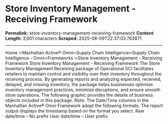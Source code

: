 # Store Inventory Management - Receiving Framework

**Permalink:** store-inventory-management-receiving-framework
**Content Length:** 3,601 characters
**Scraped:** 2025-08-09T22:37:03.763871

---

Home &rsaquo;&rsaquo;Manhattan Active® Omni&rsaquo;&rsaquo;Supply Chain Intelligence&rsaquo;&rsaquo;Supply Chain Intelligence - Omni&rsaquo;&rsaquo;Frameworks ››Store Inventory Management - Receiving Framework Store Inventory Management - Receiving Framework The Store Inventory Management Receiving package of Operational SCI facilitates retailers to maintain control and visibility over their inventory throughout the receiving process. By generating reports and analyzing expected, received, delayed, and missing inventory, the package helps businesses optimize inventory management practices, minimize disruptions, and ensure smooth store operations. The following graphic provides the details of business objects included in this package. Note: The Date/Time columns in the Manhattan Active&reg; Omni Framework adopt the following formats. The report output displays the timestamp based on the format you select. Raw date/time &ndash; No prefix User date/time &ndash; User prefix